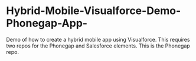 # Hybrid-Mobile-Visualforce-Demo-Phonegap-App-
Demo of how to create a hybrid mobile app using Visualforce. This requires two repos for the Phonegap and Salesforce elements. This is the Phonegap repo.

